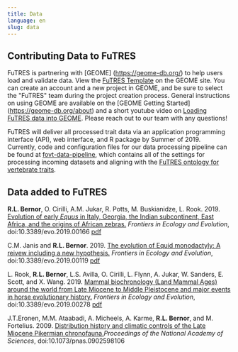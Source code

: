 ```yaml
---
title: Data
language: en
slug: data
---
```


## Contributing Data to FuTRES
FuTRES is partnering with [GEOME] (https://geome-db.org/) to help users load and validate data.  View the [FuTRES Template](https://geome-db.org/workbench/template?projectid=156) on the GEOME site.  You can create an account and a new project in GEOME, and be sure to select the "FuTRES" team during the project creation process.  General instructions on using GEOME are available on the [GEOME Getting Started] (https://geome-db.org/about) and a short youtube video on [Loading FuTRES data into GEOME](https://www.youtube.com/watch?v=WyJKmFsUVKc&feature=youtu.be).   Please reach out to our team with any questions!

FuTRES will deliver all processed trait data via an application programming interface (API), web interface, and R package by Summer of 2019.  Currently, code and configuration files for our data processing pipeline can be found at [fovt-data-pipeline](https://github.com/futres/fovt-data-pipeline), which contains all of the settings for processing incoming datasets and aligning with the [FuTRES ontology for vertebrate traits](https://github.com/futres/fovt).  

## Data added to FuTRES

<b>R.L. Bernor</b>, O. Cirilli, A.M. Jukar, R. Potts, M. Buskianidze, L. Rook. 2019. <a href="https://www.frontiersin.org/articles/10.3389/fevo.2019.00166/full">Evolution of early <i>Equus</i> in Italy, Georgia, the Indian subcontinent, East Africa, and the origins of African zebras.</a> <i>Frontiers in Ecology and Evolution</i>, doi:10.3389/evo.2019.00166 [pdf](./pdf/Bernoretal_2019.pdf)

C.M. Janis and <b>R.L. Bernor</b>. 2019. <a href="https://www.frontiersin.org/articles/10.3389/fevo.2019.00119/full">The evolution of Equid monodactyly: A reivew including a new hypothesis.</a> <i>Frontiers in Ecology and Evolution</i>, doi:10.3389/evo.2019.00119 [pdf](./pdf/Janis&Bernor_2019.pdf)

L. Rook, <b>R.L. Bernor</b>, L.S. Avilla, O. Cirilli, L. Flynn, A. Jukar, W. Sanders, E. Scott, and X. Wang. 2019. <a href="https://www.frontiersin.org/articles/10.3389/fevo.2019.00278/full">Mammal biochronology (Land Mammal Ages) around the world from Late Miocene to Middle Pleistocene and major events in horse evolutionary history.</a> <i> Frontiers in Ecology and Evolution</i>, doi:10.3389/evo.2019.00278 [pdf](./pdf/Rooketal_2019.pdf)

J.T.Eronen, M.M. Ataabadi, A. Micheels, A. Karme, <b>R.L. Bernor</b>, and M. Fortelius. 2009. <a href="https://www.pnas.org/content/pnas/106/29/11867.full.pdf">Distribution history and climatic controls of the Late Miocene Pikermian chronofauna.</a><i>Proceedings of the National Academy of Sciences</i>, doi:10.1073/pnas.0902598106
